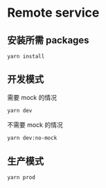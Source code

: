 # Remote service 

## 安装所需 packages

```
yarn install
```

## 开发模式
需要 mock 的情况
```bash
yarn dev
```

不需要 mock 的情况
```bash
yarn dev:no-mock
```

## 生产模式

```
yarn prod
```